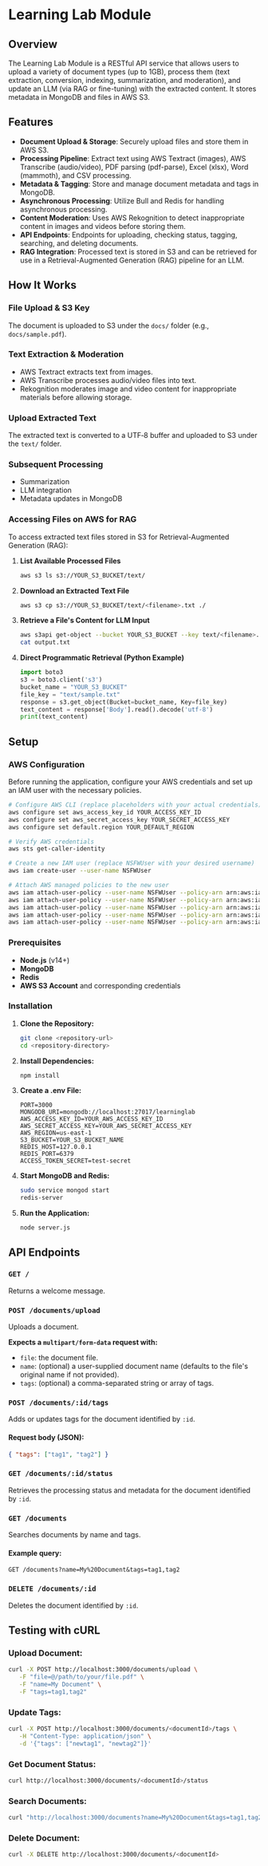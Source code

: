 # Learning Lab Module

## Overview

The Learning Lab Module is a RESTful API service that allows users to upload a variety of document types (up to 1GB), process them (text extraction, conversion, indexing, summarization, and moderation), and update an LLM (via RAG or fine-tuning) with the extracted content. It stores metadata in MongoDB and files in AWS S3.

## Features

- **Document Upload & Storage**: Securely upload files and store them in AWS S3.
- **Processing Pipeline**: Extract text using AWS Textract (images), AWS Transcribe (audio/video), PDF parsing (pdf-parse), Excel (xlsx), Word (mammoth), and CSV processing.
- **Metadata & Tagging**: Store and manage document metadata and tags in MongoDB.
- **Asynchronous Processing**: Utilize Bull and Redis for handling asynchronous processing.
- **Content Moderation**: Uses AWS Rekognition to detect inappropriate content in images and videos before storing them.
- **API Endpoints**: Endpoints for uploading, checking status, tagging, searching, and deleting documents.
- **RAG Integration**: Processed text is stored in S3 and can be retrieved for use in a Retrieval-Augmented Generation (RAG) pipeline for an LLM.

## How It Works

### File Upload & S3 Key
The document is uploaded to S3 under the `docs/` folder (e.g., `docs/sample.pdf`).

### Text Extraction & Moderation
- AWS Textract extracts text from images.
- AWS Transcribe processes audio/video files into text.
- Rekognition moderates image and video content for inappropriate materials before allowing storage.

### Upload Extracted Text
The extracted text is converted to a UTF‑8 buffer and uploaded to S3 under the `text/` folder.

### Subsequent Processing
- Summarization
- LLM integration
- Metadata updates in MongoDB

### Accessing Files on AWS for RAG
To access extracted text files stored in S3 for Retrieval-Augmented Generation (RAG):

1. **List Available Processed Files**
   ```sh
   aws s3 ls s3://YOUR_S3_BUCKET/text/
   ```

2. **Download an Extracted Text File**
   ```sh
   aws s3 cp s3://YOUR_S3_BUCKET/text/<filename>.txt ./
   ```

3. **Retrieve a File's Content for LLM Input**
   ```sh
   aws s3api get-object --bucket YOUR_S3_BUCKET --key text/<filename>.txt output.txt
   cat output.txt
   ```

4. **Direct Programmatic Retrieval (Python Example)**
   ```python
   import boto3
   s3 = boto3.client('s3')
   bucket_name = "YOUR_S3_BUCKET"
   file_key = "text/sample.txt"
   response = s3.get_object(Bucket=bucket_name, Key=file_key)
   text_content = response['Body'].read().decode('utf-8')
   print(text_content)
   ```

## Setup

### AWS Configuration

Before running the application, configure your AWS credentials and set up an IAM user with the necessary policies.

```sh
# Configure AWS CLI (replace placeholders with your actual credentials)
aws configure set aws_access_key_id YOUR_ACCESS_KEY_ID
aws configure set aws_secret_access_key YOUR_SECRET_ACCESS_KEY
aws configure set default.region YOUR_DEFAULT_REGION

# Verify AWS credentials
aws sts get-caller-identity

# Create a new IAM user (replace NSFWUser with your desired username)
aws iam create-user --user-name NSFWUser

# Attach AWS managed policies to the new user
aws iam attach-user-policy --user-name NSFWUser --policy-arn arn:aws:iam::aws:policy/AmazonBedrockFullAccess
aws iam attach-user-policy --user-name NSFWUser --policy-arn arn:aws:iam::aws:policy/AmazonRekognitionFullAccess
aws iam attach-user-policy --user-name NSFWUser --policy-arn arn:aws:iam::aws:policy/AmazonS3FullAccess
aws iam attach-user-policy --user-name NSFWUser --policy-arn arn:aws:iam::aws:policy/AmazonTextractFullAccess
aws iam attach-user-policy --user-name NSFWUser --policy-arn arn:aws:iam::aws:policy/AmazonTranscribeFullAccess
```

### Prerequisites

- **Node.js** (v14+)
- **MongoDB**
- **Redis**
- **AWS S3 Account** and corresponding credentials

### Installation

1. **Clone the Repository:**
   ```sh
   git clone <repository-url>
   cd <repository-directory>
   ```

2. **Install Dependencies:**
   ```sh
   npm install
   ```

3. **Create a .env File:**
   ```env
   PORT=3000
   MONGODB_URI=mongodb://localhost:27017/learninglab
   AWS_ACCESS_KEY_ID=YOUR_AWS_ACCESS_KEY_ID
   AWS_SECRET_ACCESS_KEY=YOUR_AWS_SECRET_ACCESS_KEY
   AWS_REGION=us-east-1
   S3_BUCKET=YOUR_S3_BUCKET_NAME
   REDIS_HOST=127.0.0.1
   REDIS_PORT=6379
   ACCESS_TOKEN_SECRET=test-secret
   ```

4. **Start MongoDB and Redis:**
   ```sh
   sudo service mongod start
   redis-server
   ```

5. **Run the Application:**
   ```sh
   node server.js
   ```

## API Endpoints

### `GET /`
Returns a welcome message.

### `POST /documents/upload`
Uploads a document.

**Expects a `multipart/form-data` request with:**

- `file`: the document file.
- `name`: (optional) a user-supplied document name (defaults to the file's original name if not provided).
- `tags`: (optional) a comma-separated string or array of tags.

### `POST /documents/:id/tags`
Adds or updates tags for the document identified by `:id`.

#### Request body (JSON):
```json
{ "tags": ["tag1", "tag2"] }
```

### `GET /documents/:id/status`
Retrieves the processing status and metadata for the document identified by `:id`.

### `GET /documents`
Searches documents by name and tags.

#### Example query:
```
GET /documents?name=My%20Document&tags=tag1,tag2
```

### `DELETE /documents/:id`
Deletes the document identified by `:id`.

## Testing with cURL

### Upload Document:
```sh
curl -X POST http://localhost:3000/documents/upload \
   -F "file=@/path/to/your/file.pdf" \
   -F "name=My Document" \
   -F "tags=tag1,tag2"
```

### Update Tags:
```sh
curl -X POST http://localhost:3000/documents/<documentId>/tags \
   -H "Content-Type: application/json" \
   -d '{"tags": ["newtag1", "newtag2"]}'
```

### Get Document Status:
```sh
curl http://localhost:3000/documents/<documentId>/status
```

### Search Documents:
```sh
curl "http://localhost:3000/documents?name=My%20Document&tags=tag1,tag2"
```

### Delete Document:
```sh
curl -X DELETE http://localhost:3000/documents/<documentId>
```

